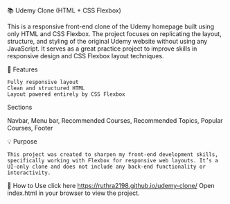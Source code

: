 📚 Udemy Clone (HTML + CSS Flexbox)

This is a responsive front-end clone of the Udemy homepage built using only HTML and CSS Flexbox. The project focuses on replicating the layout, structure, and styling of the original Udemy website without using any JavaScript. It serves as a great practice project to improve skills in responsive design and CSS Flexbox layout techniques.

🔧 Features

    Fully responsive layout
    Clean and structured HTML
    Layout powered entirely by CSS Flexbox

  Sections
  
  Navbar, Menu bar, Recommended Courses, Recommended Topics, Popular Courses, Footer
  
💡 Purpose

    This project was created to sharpen my front-end development skills, specifically working with Flexbox for responsive web layouts. It’s a UI-only clone and does not include any back-end functionality or interactivity.

🚀 How to Use
    click here https://ruthra2198.github.io/udemy-clone/
    Open index.html in your browser to view the project.
